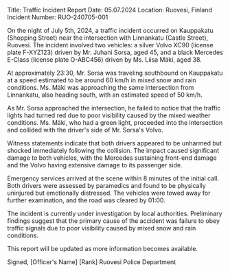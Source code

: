  Title: Traffic Incident Report
Date: 05.07.2024
Location: Ruovesi, Finland
Incident Number: RUO-240705-001

On the night of July 5th, 2024, a traffic incident occurred on Kauppakatu (Shopping Street) near the intersection with Linnankatu (Castle Street), Ruovesi. The incident involved two vehicles: a silver Volvo XC90 (license plate F-XYZ123) driven by Mr. Juhani Sorsa, aged 45, and a black Mercedes E-Class (license plate O-ABC456) driven by Ms. Liisa Mäki, aged 38.

At approximately 23:30, Mr. Sorsa was traveling southbound on Kauppakatu at a speed estimated to be around 60 km/h in mixed snow and rain conditions. Ms. Mäki was approaching the same intersection from Linnankatu, also heading south, with an estimated speed of 50 km/h.

As Mr. Sorsa approached the intersection, he failed to notice that the traffic lights had turned red due to poor visibility caused by the mixed weather conditions. Ms. Mäki, who had a green light, proceeded into the intersection and collided with the driver's side of Mr. Sorsa's Volvo.

Witness statements indicate that both drivers appeared to be unharmed but shocked immediately following the collision. The impact caused significant damage to both vehicles, with the Mercedes sustaining front-end damage and the Volvo having extensive damage to its passenger side.

Emergency services arrived at the scene within 8 minutes of the initial call. Both drivers were assessed by paramedics and found to be physically uninjured but emotionally distressed. The vehicles were towed away for further examination, and the road was cleared by 01:00.

The incident is currently under investigation by local authorities. Preliminary findings suggest that the primary cause of the accident was failure to obey traffic signals due to poor visibility caused by mixed snow and rain conditions.

This report will be updated as more information becomes available.

Signed,
[Officer's Name]
[Rank]
Ruovesi Police Department